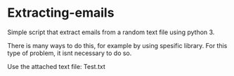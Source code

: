 # Extracting-emails
Simple script that extract emails from a random text file using python 3.

There is many ways to do this, for example by using spesific library. For this type of problem, it isnt necessary to do so. 

Use the attached text file: Test.txt
